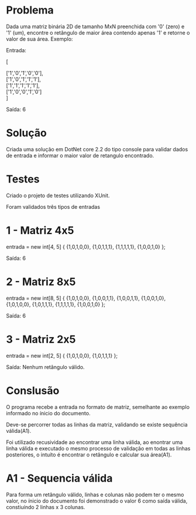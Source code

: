 # Problema
Dada uma matriz binária 2D de tamanho MxN preenchida com '0' (zero) e '1' (um),
encontre o retângulo de maior área contendo apenas '1' e retorne o valor de sua área.
Exemplo:

Entrada:

[

  ['1','0','1','0','0'],  
  ['1','0','1','1','1'],  
  ['1','1','1','1','1'],  
  ['1','0','0','1','0']  
]

Saída: 6

# Solução

Criada uma solução em DotNet core 2.2 do tipo console para validar 
dados de entrada e informar o maior valor de retangulo encontrado.

# Testes

Criado o projeto de testes utilizando XUnit.

Foram validados três tipos de entradas

# 1 - Matriz 4x5

entrada = new int[4, 5]
             {
                  {1,0,1,0,0},
                  {1,0,1,1,1},
                  {1,1,1,1,1},
                  {1,0,0,1,0}
             };
             
Saída: 6             

# 2 - Matriz 8x5

entrada = new int[8, 5]
             {
                  {1,0,1,0,0},
                  {1,0,0,1,1},
                  {1,0,0,1,1},
                  {1,0,0,1,0},
                  {1,0,1,0,0},
                  {1,0,1,1,1},
                  {1,1,1,1,1},
                  {1,0,0,1,0}
             };
             
Saída: 6 

# 3 - Matriz 2x5

entrada = new int[2, 5]
             {
                  {1,0,1,0,0},
                  {1,0,1,1,1} 
             };

Saída: Nenhum retângulo válido.

# Conslusão

O programa recebe a entrada no formato de matriz,
semelhante ao exemplo informado no ínicio do documento.

Deve-se percorrer todas as linhas da matriz, validando se existe sequência válida(A1). 

Foi utilizado recusividade ao encontrar uma linha válida,
ao enontrar uma linha válida e executado o mesmo processo de validação em todas as linhas posteriores,
o intuíto é encontrar o retângulo e calcular sua área(A1).

# A1 - Sequencia válida

Para forma um retângulo válido, linhas e colunas não podem ter o mesmo valor,
no ínicio do documento foi demonstrado o valor 6 como saída válida, 
constiuíndo 2 linhas x 3 colunas.

